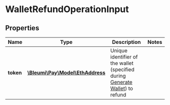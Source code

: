 # WalletRefundOperationInput

## Properties
Name | Type | Description | Notes
------------ | ------------- | ------------- | -------------
**token** | [**\Bleumi\Pay\Model\EthAddress**](EthAddress.md) | Unique identifier of the wallet (specified during [Generate Wallet](../Api/Erc20PaymentsApi.md#generatewallet)) to refund |